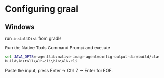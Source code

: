 # Configuring graal

## Windows

run `installDist` from gradle

Run the Native Tools Command Prompt and execute 
```cmd
set JAVA_OPTS=-agentlib:native-image-agent=config-output-dir=build/classes/META-INF/native-image
build\install\elk-cli\bin\elk-cli
```
Paste the input, press Enter -> Ctrl Z -> Enter  for EOF.